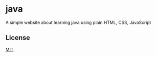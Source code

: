 # java
A simple website about learning java using plain HTML, CSS, JavaScript 

## License 
[MIT](https://choosealicense.com/licenses/mit/)

